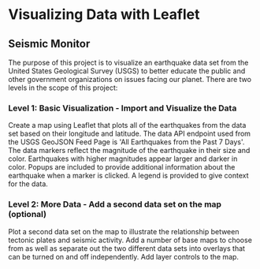 # Visualizing Data with Leaflet

## Seismic Monitor

The purpose of this project is to visualize an earthquake data set from the United States Geological Survey (USGS) to better educate the public and other government organizations on issues facing our planet. There are two levels in the scope of this project:
### Level 1: Basic Visualization - Import and Visualize the Data
Create a map using Leaflet that plots all of the earthquakes from the data set based on their longitude and latitude. 
The data API endpoint used from the USGS GeoJSON Feed Page is 'All Earthquakes from the Past 7 Days'. The data markers reflect the magnitude of the earthquake in their size and color. Earthquakes with higher magnitudes appear larger and darker in color. Popups are included to provide additional information about the earthquake when a marker is clicked. A legend is provided to give context for the data. 
### Level 2: More Data - Add a second data set on the map (optional)
Plot a second data set on the map to illustrate the relationship between tectonic plates and seismic activity. 
Add a number of base maps to choose from as well as separate out the two different data sets into overlays that can be turned on and off independently. Add layer controls to the map. 

